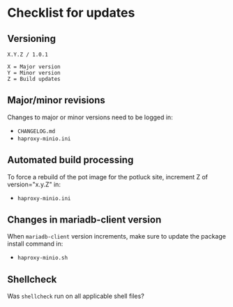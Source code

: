 # Checklist for updates

## Versioning
```
X.Y.Z / 1.0.1

X = Major version
Y = Minor version
Z = Build updates
```

## Major/minor revisions
Changes to major or minor versions need to be logged in:
* `CHANGELOG.md`
* `haproxy-minio.ini`

## Automated build processing
To force a rebuild of the pot image for the potluck site, increment Z of version="x.y.Z" in:
* `haproxy-minio.ini`

## Changes in mariadb-client version
When `mariadb-client` version increments, make sure to update the package install command in:
* `haproxy-minio.sh`

## Shellcheck
Was `shellcheck` run on all applicable shell files?
